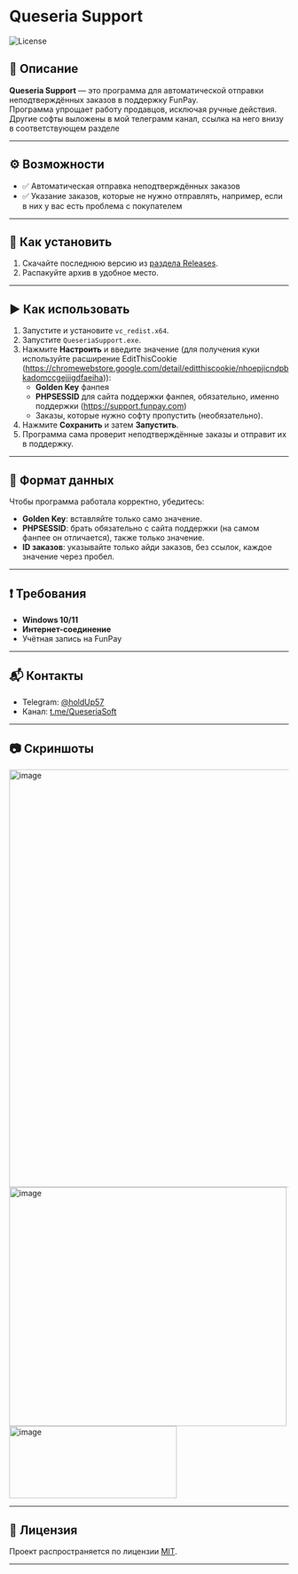 # Queseria Support

![License](https://img.shields.io/badge/license-MIT-blue.svg)

## 📌 Описание
**Queseria Support** — это программа для автоматической отправки неподтверждённых заказов в поддержку FunPay.  
Программа упрощает работу продавцов, исключая ручные действия. Другие софты выложены в мой телеграмм канал, ссылка на него внизу в соответствующем разделе

---

## ⚙ Возможности
- ✅ Автоматическая отправка неподтверждённых заказов
- ✅ Указание заказов, которые не нужно отправлять, например, если в них у вас есть проблема с покупателем

---

## 🔽 Как установить
1. Скачайте последнюю версию из [раздела Releases](https://github.com/HorekProgrammer/Queseria-Support/releases).
2. Распакуйте архив в удобное место.

---

## ▶ Как использовать
1. Запустите и установите `vc_redist.x64`.
2. Запустите `QueseriaSupport.exe`.
3. Нажмите **Настроить** и введите значение (для получения куки используйте расширение EditThisCookie (https://chromewebstore.google.com/detail/editthiscookie/nhoepjicndpbkadomccgejjigdfaeiha)):
   - **Golden Key** фанпея
   - **PHPSESSID** для сайта поддержки фанпея, обязательно, именно поддержки (https://support.funpay.com)
   - Заказы, которые нужно софту пропустить (необязательно).
3. Нажмите **Сохранить** и затем **Запустить**.
4. Программа сама проверит неподтверждённые заказы и отправит их в поддержку.

---

## 📂 Формат данных
Чтобы программа работала корректно, убедитесь:
- **Golden Key**: вставляйте только само значение.
- **PHPSESSID**: брать обязательно с сайта поддержки (на самом фанпее он отличается), также только значение.
- **ID заказов**: указывайте только айди заказов, без ссылок, каждое значение через пробел.

---

## ❗ Требования
- **Windows 10/11**
- **Интернет-соединение**
- Учётная запись на FunPay

---

## 📬 Контакты
- Telegram: [@holdUp57](https://t.me/holdUp57)
- Канал: [t.me/QueseriaSoft](https://t.me/QueseriaSoft)

---

## 📷 Скриншоты
<img width="1281" height="752" alt="image" src="https://github.com/user-attachments/assets/79b46c18-c787-401a-84d8-9e1a24f48c56" />
<img width="500" height="430" alt="image" src="https://github.com/user-attachments/assets/920e3028-4b7c-4be1-8a5f-cf8dddd462a3" />
<img width="302" height="130" alt="image" src="https://github.com/user-attachments/assets/e3d83b83-fe25-4bd2-944c-74e7ed554d20" />

---

## 📜 Лицензия
Проект распространяется по лицензии [MIT](LICENSE).

---
